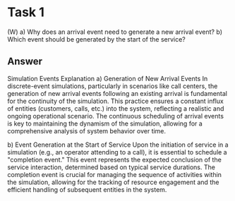 # Task 1

(W) a) Why does an arrival event need to generate a new arrival event? b) Which event should be generated by the start of the service?

## Answer

Simulation Events Explanation
a) Generation of New Arrival Events
In discrete-event simulations, particularly in scenarios like call centers, the generation of new arrival events following an existing arrival is fundamental for the continuity of the simulation. This practice ensures a constant influx of entities (customers, calls, etc.) into the system, reflecting a realistic and ongoing operational scenario. The continuous scheduling of arrival events is key to maintaining the dynamism of the simulation, allowing for a comprehensive analysis of system behavior over time.

b) Event Generation at the Start of Service
Upon the initiation of service in a simulation (e.g., an operator attending to a call), it is essential to schedule a "completion event." This event represents the expected conclusion of the service interaction, determined based on typical service durations. The completion event is crucial for managing the sequence of activities within the simulation, allowing for the tracking of resource engagement and the efficient handling of subsequent entities in the system.
